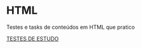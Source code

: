 # HTML
Testes e tasks de conteúdos em HTML que pratico

[TESTES DE ESTUDO](https://github.com/Cogumelo06/HTML/tree/main/TESTES)
